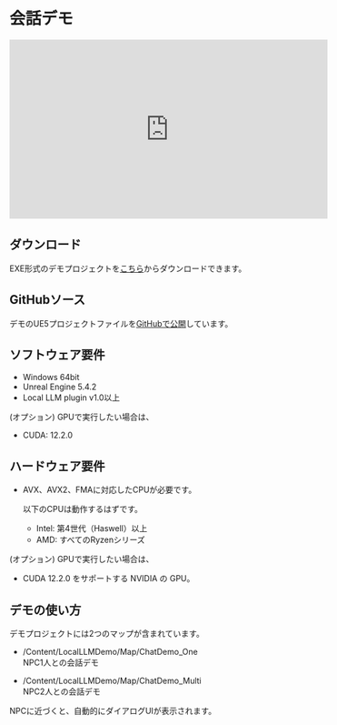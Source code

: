 # 会話デモ

<iframe width="560" height="315" src="https://www.youtube.com/embed/5B2f8POzytA" title="YouTube video player" frameborder="0" allow="accelerometer; autoplay; clipboard-write; encrypted-media; gyroscope; picture-in-picture" allowfullscreen></iframe>

## ダウンロード

EXE形式のデモプロジェクトを[こちら](https://github.com/Akiya-Research-Institute/LocalLLM-Demo-UE5/releases)からダウンロードできます。

## GitHubソース

デモのUE5プロジェクトファイルを[GitHubで公開](https://github.com/Akiya-Research-Institute/LocalLLM-Demo-UE5)しています。

## ソフトウェア要件

- Windows 64bit
- Unreal Engine 5.4.2
- Local LLM plugin v1.0以上

(オプション) GPUで実行したい場合は、

- CUDA: 12.2.0

## ハードウェア要件

- AVX、AVX2、FMAに対応したCPUが必要です。

    以下のCPUは動作するはずです。

    - Intel: 第4世代（Haswell）以上
    - AMD: すべてのRyzenシリーズ

(オプション) GPUで実行したい場合は、

- CUDA 12.2.0 をサポートする NVIDIA の GPU。

## デモの使い方

デモプロジェクトには2つのマップが含まれています。

- /Content/LocalLLMDemo/Map/ChatDemo_One  
  NPC1人との会話デモ

- /Content/LocalLLMDemo/Map/ChatDemo_Multi  
  NPC2人との会話デモ

NPCに近づくと、自動的にダイアログUIが表示されます。